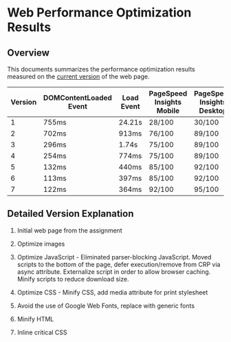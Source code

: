 # Web Performance Optimization Results

## Overview

This documents summarizes the performance optimization results measured on the
[current version](http://www.milanfort.com/frontend-nanodegree-mobile-portfolio/dist/)
of the web page.

| Version | DOMContentLoaded Event | Load Event | PageSpeed Insights Mobile | PageSpeed Insights Desktop |
| ------- | ---------------------- | ---------- | ------------------------- | -------------------------- |
| 1       | 755ms                  | 24.21s     | 28/100                    | 30/100                     |
| 2       | 702ms                  | 913ms      | 76/100                    | 89/100                     |
| 3       | 296ms                  | 1.74s      | 75/100                    | 89/100                     |
| 4       | 254ms                  | 774ms      | 75/100                    | 89/100                     |
| 5       | 132ms                  | 440ms      | 85/100                    | 92/100                     |
| 6       | 113ms                  | 397ms      | 85/100                    | 92/100                     |
| 7       | 122ms                  | 364ms      | 92/100                    | 95/100

## Detailed Version Explanation

1. Initial web page from the assignment

2. Optimize images

3. Optimize JavaScript - Eliminated parser-blocking JavaScript.
Moved scripts to the bottom of the page, defer execution/remove from CRP via async attribute.
Externalize script in order to allow browser caching.
Minify scripts to reduce download size.

4. Optimize CSS - Minify CSS, add media attribute for print stylesheet

5. Avoid the use of Google Web Fonts, replace with generic fonts

6. Minify HTML

7. Inline critical CSS
